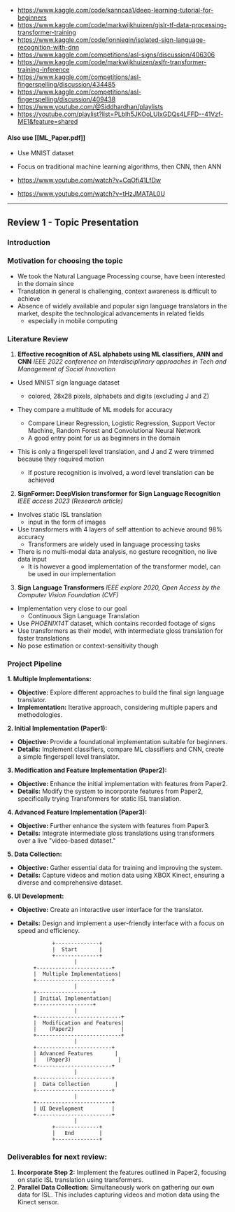  
- https://www.kaggle.com/code/kanncaa1/deep-learning-tutorial-for-beginners
- https://www.kaggle.com/code/markwijkhuizen/gislr-tf-data-processing-transformer-training
- https://www.kaggle.com/code/lonnieqin/isolated-sign-language-recognition-with-dnn
- https://www.kaggle.com/competitions/asl-signs/discussion/406306
- https://www.kaggle.com/code/markwijkhuizen/aslfr-transformer-training-inference
- https://www.kaggle.com/competitions/asl-fingerspelling/discussion/434485
- https://www.kaggle.com/competitions/asl-fingerspelling/discussion/409438
- https://www.youtube.com/@Siddhardhan/playlists
- https://youtube.com/playlist?list=PLblh5JKOoLUIxGDQs4LFFD--41Vzf-ME1&feature=shared
#### Also use [[ML_Paper.pdf]]
- Use MNIST dataset
- Focus on traditional machine learning algorithms, then CNN, then ANN

- https://www.youtube.com/watch?v=CqOfi41LfDw
- https://www.youtube.com/watch?v=tHzJMATAL0U


----
## Review 1 - Topic Presentation
### Introduction
### Motivation for choosing the topic
- We took the Natural Language Processing course, have been interested in the domain since
- Translation in general is challenging, context awareness is difficult to achieve
- Absence of widely available and popular sign language translators in the market, despite the technological advancements in related fields
	- especially in mobile computing
### Literature Review

1. **Effective recognition of ASL alphabets using ML classifiers, ANN and CNN**
*IEEE 2022 conference on Interdisciplinary approaches in Tech and Management of Social Innovation*
- Used MNIST sign language dataset
	- colored, 28x28 pixels, alphabets and digits (excluding J and Z)
- They compare a multitude of ML models for accuracy
	- Compare Linear Regression, Logistic Regression, Support Vector Machine, Random Forest and Convolutional Neural Network
	- A good entry point for us as beginners in the domain

- This is only a fingerspell level translation, and J and Z were trimmed because they required motion
	- If posture recognition is involved, a word level translation can be achieved

2. **SignFormer: DeepVision transformer for Sign Language Recognition**
*IEEE access 2023 (Research article)*
- Involves static ISL translation
	- input in the form of images
- Use transformers with 4 layers of self attention to achieve around 98% accuracy
	- Transformers are widely used in language processing tasks
- There is no multi-modal data analysis, no gesture recognition, no live data input
	- It is however a good implementation of the transformer model, can be used in our implementation

3. **Sign Language Transformers**
*IEEE explore 2020, Open Access by the Computer Vision Foundation (CVF)*
- Implementation very close to our goal
	- Continuous Sign Language Translation
- Use *PHOENIX14T* dataset, which contains recorded footage of signs
- Use transformers as their model, with intermediate gloss translation for faster translations
- No pose estimation or context-sensitivity though
### Project Pipeline
**1. Multiple Implementations:**

- **Objective:** Explore different approaches to build the final sign language translator.
- **Implementation:** Iterative approach, considering multiple papers and methodologies.

**2. Initial Implementation (Paper1):**

- **Objective:** Provide a foundational implementation suitable for beginners.
- **Details:** Implement classifiers, compare ML classifiers and CNN, create a simple fingerspell level translator.

**3. Modification and Feature Implementation (Paper2):**

- **Objective:** Enhance the initial implementation with features from Paper2.
- **Details:** Modify the system to incorporate features from Paper2, specifically trying Transformers for static ISL translation.

**4. Advanced Feature Implementation (Paper3):**

- **Objective:** Further enhance the system with features from Paper3.
- **Details:** Integrate intermediate gloss translations using transformers over a live "video-based dataset."

**5. Data Collection:**

- **Objective:** Gather essential data for training and improving the system.
- **Details:** Capture videos and motion data using XBOX Kinect, ensuring a diverse and comprehensive dataset.

**6. UI Development:**

- **Objective:** Create an interactive user interface for the translator.
- **Details:** Design and implement a user-friendly interface with a focus on speed and efficiency.

                 +--------------+
                 |  Start       |
                 +--------------+
                        |
           +------------------------+
           |  Multiple Implementations|
           +------------------------+
                        |
           +------------------+
           | Initial Implementation|
           +------------------+
                        |
           +---------------------------+
           |  Modification and Features|
           |    (Paper2)               |
           +---------------------------+
                        |
           +------------------------+
           | Advanced Features       |
           |   (Paper3)               |
           +------------------------+
                        |
           +------------------------+
           |  Data Collection        |
           +------------------------+
                        |
           +------------------------+
           | UI Development         |
           +------------------------+
                        |
                 +--------------+
                 |   End        |
                 +--------------+


### Deliverables for next review:
1. **Incorporate Step 2:** Implement the features outlined in Paper2, focusing on static ISL translation using transformers. 
2. **Parallel Data Collection:** Simultaneously work on gathering our own data for ISL. This includes capturing videos and motion data using the Kinect sensor.